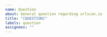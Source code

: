 ```yaml
---
name: Question
about: General question regarding urlscan.io
title: "[QUESTION]"
labels: question
assignees: ""
---
```

